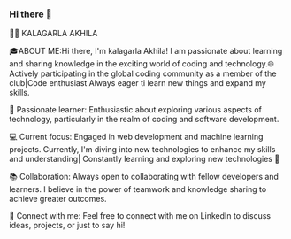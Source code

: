 ### Hi there 👋

👩‍💻 KALAGARLA AKHILA

🎓ABOUT ME:Hi there, I'm kalagarla Akhila! I am passionate about learning and sharing knowledge in the exciting world of coding and technology.🌐Actively participating in the global coding community as a member of the club|Code enthusiast Always eager ti learn new things and expand my skills.

🌟 Passionate learner: Enthusiastic about exploring various aspects of technology, particularly in the realm of coding and software development.

💻 Current focus: Engaged in web development and machine learning projects. Currently, I'm diving into new technologies to enhance my skills and understanding| Constantly learning and exploring new technologies 🌟

📚 Collaboration: Always open to collaborating with fellow developers and learners. I believe in the power of teamwork and knowledge sharing to achieve greater outcomes.

🔗 Connect with me: Feel free to connect with me on LinkedIn to discuss ideas, projects, or just to say hi!
